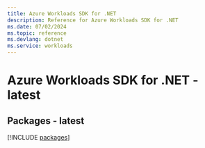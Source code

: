 ```yaml
---
title: Azure Workloads SDK for .NET
description: Reference for Azure Workloads SDK for .NET
ms.date: 07/02/2024
ms.topic: reference
ms.devlang: dotnet
ms.service: workloads
---
```

# Azure Workloads SDK for .NET - latest
## Packages - latest
[!INCLUDE [packages](workloads-index.md)]